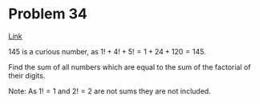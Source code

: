 # Problem 34

[Link](https://projecteuler.net/problem=34)

$145$ is a curious number, as $1! + 4! + 5! = 1 + 24 + 120 = 145$.

Find the sum of all numbers which are equal to the sum of the factorial of their digits.

Note: As $1! = 1$ and $2! = 2$ are not sums they are not included.
